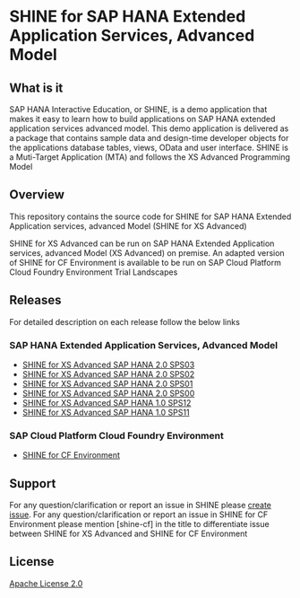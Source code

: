 SHINE for SAP HANA Extended Application Services, Advanced Model
===============
## What is it
SAP HANA Interactive Education, or SHINE, is a demo application that makes it easy to learn how to build applications on SAP HANA extended application services advanced model. This demo application is delivered as a package that contains sample data and design-time developer objects for the applications database tables, views, OData and user interface. SHINE is a Muti-Target Application (MTA) and follows the XS Advanced Programming Model

## Overview
This repository contains the source code for SHINE for SAP HANA Extended Application services, advanced Model (SHINE for XS Advanced)

SHINE for XS Advanced can be run on SAP HANA Extended Application services, advanced Model (XS Advanced) on premise.  An adapted version of SHINE for CF Environment is available to be run on SAP Cloud Platform Cloud Foundry Environment Trial Landscapes

## Releases

For detailed description on each release follow the below links

### SAP HANA Extended Application Services, Advanced Model
- [SHINE for XS Advanced SAP HANA 2.0 SPS03](SHINE-XSA.md)
- [SHINE for XS Advanced SAP HANA 2.0 SPS02](https://github.com/SAP/hana-shine-xsa/blob/HANA2.0-SPS02/README.md)
- [SHINE for XS Advanced SAP HANA 2.0 SPS01](https://github.com/SAP/hana-shine-xsa/blob/HANA2.0-SPS01/README.md) 
- [SHINE for XS Advanced SAP HANA 2.0 SPS00](https://github.com/SAP/hana-shine-xsa/blob/HANA2.0-SPS00/README.md)
- [SHINE for XS Advanced SAP HANA 1.0 SPS12](https://github.com/SAP/hana-shine-xsa/blob/SPS12/README.md)
- [SHINE for XS Advanced SAP HANA 1.0 SPS11](https://github.com/SAP/hana-shine-xsa/blob/SPS11/README.md)

### SAP Cloud Platform Cloud Foundry Environment
- [SHINE for CF Environment](https://github.com/SAP/hana-shine-xsa/blob/shine-cf/README.md)

## Support
For any question/clarification or report an issue in SHINE please [create issue](https://github.com/sap/hana-shine-xsa/issues/new/). For any question/clarification or report an issue in SHINE for CF Environment please mention [shine-cf] in the title to differentiate issue between SHINE for XS Advanced and SHINE for CF Environment

## License
[Apache License 2.0](LICENSE)
